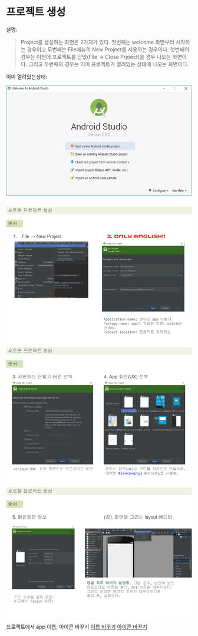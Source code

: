 # 프로젝트 생성
설명:
> Project를 생성하는 화면은 2가지가 있다. 첫번째는 welcome 화면부터 시작하는 경우이고 두번째는 File메뉴의 New Project를 사용하는 경우이다.
첫번째의 경우는 이전에 프로젝트를 닫았(File → Close Prjoect)을 경우 나오는 화면이다.
그리고 두번째의 경우는 이미 프로젝트가 열려있는 상태에 나오는 화면이다.

이미 열려있는상태:

![](/images/image54.png)
![](/images/image15.png)
![](/images/image9.png)
![](/images/image22.png)

프로젝트에서 app 이름, 아이콘 바꾸기
[이름 바꾸기](https://docs.google.com/document/d/1S15ZBpVA7pxewfC0TBK6ZB-Krho1P5vDH9Soz8iQ7H8/pub)
[아이콘 바꾸기](https://docs.google.com/document/d/17OS-68dvjW12ClbCMRqV9ZKifnzJBcqFywUrPOp_Z_w/pub)
